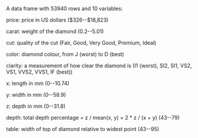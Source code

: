 A data frame with 53940 rows and 10 variables:

price: price in US dollars (\$326--\$18,823)

carat: weight of the diamond (0.2--5.01)

cut: quality of the cut (Fair, Good, Very Good, Premium, Ideal)

color: diamond colour, from J (worst) to D (best)

clarity: a measurement of how clear the diamond is (I1 (worst), SI2, SI1, VS2, VS1, VVS2, VVS1, IF (best))

x: length in mm (0--10.74)

y: width in mm (0--58.9)

z: depth in mm (0--31.8)

depth: total depth percentage = z / mean(x, y) = 2 * z / (x + y) (43--79)

table: width of top of diamond relative to widest point (43--95)
